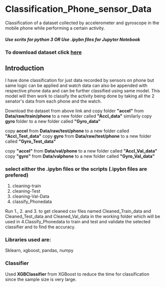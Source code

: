 # Classification_Phone_sensor_Data
Classification of a dataset collected by accelerometer and gyroscope in the mobile phone while performing a certain activity.

##### Use scrits for python 3  OR  Use .ipybn files for Jupyter Notebook


### To download dataset click [**here**](https://prithviai-my.sharepoint.com/:f:/g/personal/aakash_pandey_prithvi_ai/EhnIDiH1ExlKoje3P-9SpRYB3X5w_d0eFgWL3qWJrcEGnQ?e=fmAepS)  



## Introduction

I have done classification for just data recorded by sensors on phone but same logic can be applied and watch data
 can also be appended with respective phone data and can be further classified using same model. This model will then 
 work to classify the activity being done by taking all the 2 senator's data from each phone and the watch.


Download the dataset from above link and copy folder **"accel"** from **Data/raw/train/phone**
 to a new folder called **"Accl_data"**
similarly copy **gyro** folder to a new folder called **"Gyro_data"**
 

copy **accel** from **Data/raw/test/phone** to a new folder called **"Accl_Test_data"**
copy **gyro** from **Data/raw/test/phone** to a new folder called **"Gyro_Test_data"**
 

copy **"accel"** from **Data/val/phone** to a new folder called **"Accl_Val_data"**
copy **"gyro"** from **Data/valphone** to a new folder called **"Gyro_Val_data"**


### select either the .ipybn files or the scripts (.ipybn files are prefered)
 1. cleaning-train
 2. cleaning-Test
 3. cleaning-Val-Data
 4. classify_Phonedata
 
 Run 1., 2. and 3. to get cleaned csv files named Cleaned_Train_data and Cleaned_Test_data and Cleaned_Val_data in the working folder which will be used in 4.Classify_Phonedata to train and test and validate the selected classifier and to find the accuracy.

### Libraries used are:
Sklearn, 
xgboost, 
pandas, 
numpy

### Classifier
Used **XGBClassifier** from XGBoost to reduce the time for classification since the sample size is very large.
